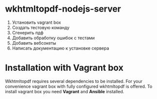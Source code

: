 # wkhtmltopdf-nodejs-server

1. Установить vagrant box
2. Создать тестовую команду
3. Сгенерить пдф
4. Добавить обработку ошибок с тестами
5. Добавить вебсокеты
6. Написать документацию к установке сервера

# Installation with Vagrant box

Wkhtmltopdf requires several dependencies to be installed. For your convenience vagrant box with fully configured 
wkhtmltopdf is offered. To install vagrant box you need **Vagrant** and **Ansible** installed.
